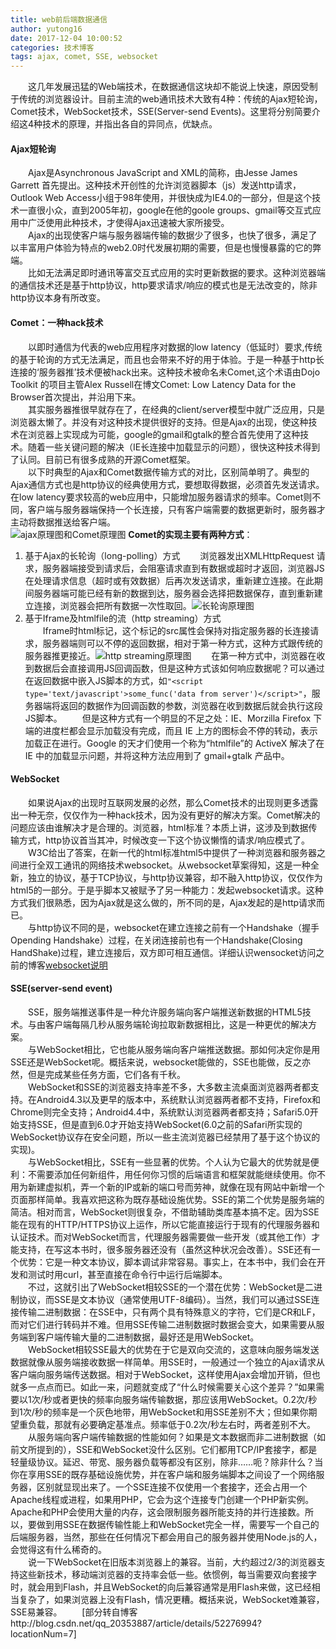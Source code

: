 ```yaml
---
title: web前后端数据通信
author: yutong16
date: 2017-12-04 10:00:52
categories: 技术博客
tags: ajax, comet, SSE, websocket
---
```

　　这几年发展迅猛的Web端技术，在数据通信这块却不能说上快速，原因受制于传统的浏览器设计。目前主流的web通讯技术大致有4种：传统的Ajax短轮询，Comet技术，WebSocket技术，SSE(Server-send Events)。这里将分别简要介绍这4种技术的原理，并指出各自的异同点，优缺点。  
#### Ajax短轮询 ####
　　Ajax是Asynchronous JavaScript and XML的简称，由Jesse James Garrett 首先提出。这种技术开创性的允许浏览器脚本（js）发送http请求，Outlook Web Access小组于98年使用，并很快成为IE4.0的一部分，但是这个技术一直很小众，直到2005年初，google在他的goole groups、gmail等交互式应用中广泛使用此种技术，才使得Ajax迅速被大家所接受。  
　　Ajax的出现使客户端与服务器端传输的数据少了很多，也快了很多，满足了以丰富用户体验为特点的web2.0时代发展初期的需要，但是也慢慢暴露的它的弊端。  
　　比如无法满足即时通讯等富交互式应用的实时更新数据的要求。这种浏览器端的通信技术还是基于http协议，http要求请求/响应的模式也是无法改变的，除非http协议本身有所改变。  
#### Comet：一种hack技术 ####
　　以即时通信为代表的web应用程序对数据的low latency（低延时）要求,传统的基于轮询的方式无法满足，而且也会带来不好的用于体验。于是一种基于http长连接的‘服务器推’技术便被hack出来。这种技术被命名未Comet,这个术语由Dojo Toolkit 的项目主管Alex Russell在博文Comet: Low Latency Data for the Browser首次提出，并沿用下来。  
　　其实服务器推很早就存在了，在经典的client/server模型中就广泛应用，只是浏览器太懒了。并没有对这种技术提供很好的支持。但是Ajax的出现，使这种技术在浏览器上实现成为可能，google的gmail和gtalk的整合首先使用了这种技术。随着一些关键问题的解决（IE长连接中加载显示的问题），很快这种技术得到了认同。目前已有很多成熟的开源Comet框架。  
　　以下时典型的Ajax和Comet数据传输方式的对比，区别简单明了。典型的Ajax通信方式也是http协议的经典使用方式，要想取得数据，必须首先发送请求。在low latency要求较高的web应用中，只能增加服务器请求的频率。Comet则不同，客户端与服务器端保持一个长连接，只有客户端需要的数据更新时，服务器才主动将数据推送给客户端。  
![ajax原理图和Comet原理图](https://github.com/yutong16/MarkDown-Image/blob/master/webAjaxComet/ajax.jpg?raw=true)
**Comet的实现主要有两种方式**：
1. 基于Ajax的长轮询（long-polling）方式
　　浏览器发出XMLHttpRequest 请求，服务器端接受到请求后，会阻塞请求直到有数据或超时才返回，浏览器JS在处理请求信息（超时或有效数据）后再次发送请求，重新建立连接。在此期间服务器端可能已经有新的数据到达，服务器会选择把数据保存，直到重新建立连接，浏览器会把所有数据一次性取回。![长轮询原理图](https://github.com/yutong16/MarkDown-Image/blob/master/webAjaxComet/long-polling.jpg?raw=true)
2. 基于Iframe及htmlfile的流（http streaming）方式  
　　Iframe时html标记，这个标记的src属性会保持对指定服务器的长连接请求，服务器端则可以不停的返回数据，相对于第一种方式，这种方式跟传统的服务器推更接近。![http streaming原理图](https://github.com/yutong16/MarkDown-Image/blob/master/webAjaxComet/httpStream.jpg?raw=true)
　　在第一种方式中，浏览器在收到数据后会直接调用JS回调函数，但是这种方式该如何响应数据呢？可以通过在返回数据中嵌入JS脚本的方式，如`"<script type='text/javascript'>some_func('data from server')</script>"`，服务器端将返回的数据作为回调函数的参数，浏览器在收到数据后就会执行这段JS脚本。
　　但是这种方式有一个明显的不足之处：IE、Morzilla Firefox 下端的进度栏都会显示加载没有完成，而且 IE 上方的图标会不停的转动，表示加载正在进行。Google 的天才们使用一个称为“htmlfile”的 ActiveX 解决了在 IE 中的加载显示问题，并将这种方法应用到了 gmail+gtalk 产品中。  
#### WebSocket ####
　　如果说Ajax的出现时互联网发展的必然，那么Comet技术的出现则更多透露出一种无奈，仅仅作为一种hack技术，因为没有更好的解决方案。Comet解决的问题应该由谁解决才是合理的。浏览器，html标准？本质上讲，这涉及到数据传输方式，http协议首当其冲，时候改变一下这个协议懒惰的请求/响应模式了。  
　　W3C给出了答案，在新一代的html标准html5中提供了一种浏览器和服务器之间进行全双工通讯的网络技术websocket。从websocket草案得知，这是一种全新，独立的协议，基于TCP协议，与http协议兼容，却不融入http协议，仅仅作为html5的一部分。于是乎脚本又被赋予了另一种能力：发起websocket请求。这种方式我们很熟悉，因为Ajax就是这么做的，所不同的是，Ajax发起的是http请求而已。  
　　与http协议不同的是，websocket在建立连接之前有一个Handshake（握手 Opending Handshake）过程，在关闭连接前也有一个Handshake(Closing HandShake)过程，建立连接后，双方即可相互通信。详细认识wensocket访问之前的博客[websocket说明](http://overfuns.cn/2017/12/01/websocket%E8%AF%B4%E6%98%8E/)
#### SSE(server-send event) ####
　　SSE，服务端推送事件是一种允许服务端向客户端推送新数据的HTML5技术。与由客户端每隔几秒从服务端轮询拉取新数据相比，这是一种更优的解决方案。  
　　与WebSocket相比，它也能从服务端向客户端推送数据。那如何决定你是用SSE还是WebSocket呢。概括来说，websocket能做的，SSE也能做，反之亦然，但是完成某些任务方面，它们各有千秋。  
　　WebSocket和SSE的浏览器支持率差不多，大多数主流桌面浏览器两者都支持。在Android4.3以及更早的版本中，系统默认浏览器两者都不支持，Firefox和Chrome则完全支持；Android4.4中，系统默认浏览器两者都支持；Safari5.0开始支持SSE，但是直到6.0才开始支持WebSocket(6.0之前的Safari所实现的WebSocket协议存在安全问题，所以一些主流浏览器已经禁用了基于这个协议的实现)。  
　　与WebSocket相比，SSE有一些显著的优势。个人认为它最大的优势就是便利：不需要添加任何新组件，用任何你习惯的后端语言和框架就能继续使用。你不用为新建虚拟机，弄一个新的IP或新的端口号而劳神，就像在现有网站中新增一个页面那样简单。我喜欢把这称为既存基础设施优势。SSE的第二个优势是服务端的简洁。相对而言，WebSocket则很复杂，不借助辅助类库基本搞不定。因为SSE能在现有的HTTP/HTTPS协议上运作，所以它能直接运行于现有的代理服务器和认证技术。而对WebSocket而言，代理服务器需要做一些开发（或其他工作）才能支持，在写这本书时，很多服务器还没有（虽然这种状况会改善）。SSE还有一个优势：它是一种文本协议，脚本调试非常容易。事实上，在本书中，我们会在开发和测试时用curl，甚至直接在命令行中运行后端脚本。  
　　不过，这就引出了WebSocket相较SSE的一个潜在优势：WebSocket是二进制协议，而SSE是文本协议（通常使用UTF-8编码）。当然，我们可以通过SSE连接传输二进制数据：在SSE中，只有两个具有特殊意义的字符，它们是CR和LF，而对它们进行转码并不难。但用SSE传输二进制数据时数据会变大，如果需要从服务端到客户端传输大量的二进制数据，最好还是用WebSocket。  
　　WebSocket相较SSE最大的优势在于它是双向交流的，这意味向服务端发送数据就像从服务端接收数据一样简单。用SSE时，一般通过一个独立的Ajax请求从客户端向服务端传送数据。相对于WebSocket，这样使用Ajax会增加开销，但也就多一点点而已。如此一来，问题就变成了“什么时候需要关心这个差异？”如果需要以1次/秒或者更快的频率向服务端传输数据，那应该用WebSocket。0.2次/秒到1次/秒的频率是一个灰色地带，用WebSocket和用SSE差别不大；但如果你期望重负载，那就有必要确定基准点。频率低于0.2次/秒左右时，两者差别不大。  
　　从服务端向客户端传输数据的性能如何？如果是文本数据而非二进制数据（如前文所提到的），SSE和WebSocket没什么区别。它们都用TCP/IP套接字，都是轻量级协议。延迟、带宽、服务器负载等都没有区别，除非……呃？除非什么？当你在享用SSE的既存基础设施优势，并在客户端和服务端脚本之间设了一个网络服务器，区别就显现出来了。一个SSE连接不仅使用一个套接字，还会占用一个Apache线程或进程，如果用PHP，它会为这个连接专门创建一个PHP新实例。Apache和PHP会使用大量的内存，这会限制服务器所能支持的并行连接数。所以，要做到用SSE在数据传输性能上和WebSocket完全一样，需要写一个自己的后端服务器，当然，那些在任何情况下都会用自己的服务器并使用Node.js的人，会觉得这有什么稀奇的。  
　　说一下WebSocket在旧版本浏览器上的兼容。当前，大约超过2/3的浏览器支持这些新技术，移动端浏览器的支持率会低一些。依惯例，每当需要双向套接字时，就会用到Flash，并且WebSocket的向后兼容通常是用Flash来做，这已经相当复杂了，如果浏览器上没有Flash，情况更糟。概括来说，WebSocket难兼容，SSE易兼容。
　　[部分转自博客http://blog.csdn.net/qq_20353887/article/details/52276994?locationNum=7]